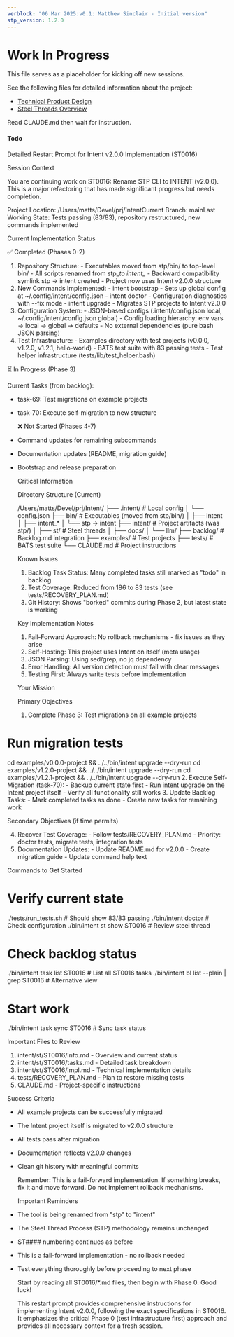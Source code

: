 ```yaml
---
verblock: "06 Mar 2025:v0.1: Matthew Sinclair - Initial version"
stp_version: 1.2.0
---
```

# Work In Progress

This file serves as a placeholder for kicking off new sessions.

See the following files for detailed information about the project:

- [Technical Product Design](../eng/tpd/technical_product_design.md)
- [Steel Threads Overview](st/steel_threads.md)

Read CLAUDE.md then wait for instruction.

#### Todo

  Detailed Restart Prompt for Intent v2.0.0 Implementation (ST0016)

  Session Context

  You are continuing work on ST0016: Rename STP CLI to INTENT (v2.0.0). This is a major refactoring that has made significant
  progress but needs completion.

  Project Location: /Users/matts/Devel/prj/IntentCurrent Branch: mainLast Working State: Tests passing (83/83), repository
  restructured, new commands implemented

  Current Implementation Status

  ✅ Completed (Phases 0-2)

  1. Repository Structure:
    - Executables moved from stp/bin/ to top-level bin/
    - All scripts renamed from stp_*to intent_*
    - Backward compatibility symlink stp → intent created
    - Project now uses Intent v2.0.0 structure
  2. New Commands Implemented:
    - intent bootstrap - Sets up global config at ~/.config/intent/config.json
    - intent doctor - Configuration diagnostics with --fix mode
    - intent upgrade - Migrates STP projects to Intent v2.0.0
  3. Configuration System:
    - JSON-based configs (.intent/config.json local, ~/.config/intent/config.json global)
    - Config loading hierarchy: env vars → local → global → defaults
    - No external dependencies (pure bash JSON parsing)
  4. Test Infrastructure:
    - Examples directory with test projects (v0.0.0, v1.2.0, v1.2.1, hello-world)
    - BATS test suite with 83 passing tests
    - Test helper infrastructure (tests/lib/test_helper.bash)

  ⏳ In Progress (Phase 3)

  Current Tasks (from backlog):

- task-69: Test migrations on example projects
- task-70: Execute self-migration to new structure

  ❌ Not Started (Phases 4-7)

- Command updates for remaining subcommands
- Documentation updates (README, migration guide)
- Bootstrap and release preparation

  Critical Information

  Directory Structure (Current)

  /Users/matts/Devel/prj/Intent/
  ├── .intent/              # Local config
  │   └── config.json
  ├── bin/                  # Executables (moved from stp/bin/)
  │   ├── intent
  │   ├── intent_*
  │   └── stp -> intent
  ├── intent/               # Project artifacts (was stp/)
  │   ├── st/              # Steel threads
  │   ├── docs/
  │   └── llm/
  ├── backlog/             # Backlog.md integration
  ├── examples/            # Test projects
  ├── tests/               # BATS test suite
  └── CLAUDE.md            # Project instructions

  Known Issues

  1. Backlog Task Status: Many completed tasks still marked as "todo" in backlog
  2. Test Coverage: Reduced from 186 to 83 tests (see tests/RECOVERY_PLAN.md)
  3. Git History: Shows "borked" commits during Phase 2, but latest state is working

  Key Implementation Notes

  1. Fail-Forward Approach: No rollback mechanisms - fix issues as they arise
  2. Self-Hosting: This project uses Intent on itself (meta usage)
  3. JSON Parsing: Using sed/grep, no jq dependency
  4. Error Handling: All version detection must fail with clear messages
  5. Testing First: Always write tests before implementation

  Your Mission

  Primary Objectives

  1. Complete Phase 3: Test migrations on all example projects

# Run migration tests

  cd examples/v0.0.0-project && ../../bin/intent upgrade --dry-run
  cd examples/v1.2.0-project && ../../bin/intent upgrade --dry-run
  cd examples/v1.2.1-project && ../../bin/intent upgrade --dry-run
  2. Execute Self-Migration (task-70):
    - Backup current state first
    - Run intent upgrade on the Intent project itself
    - Verify all functionality still works
  3. Update Backlog Tasks:
    - Mark completed tasks as done
    - Create new tasks for remaining work

  Secondary Objectives (if time permits)

  4. Recover Test Coverage:
    - Follow tests/RECOVERY_PLAN.md
    - Priority: doctor tests, migrate tests, integration tests
  5. Documentation Updates:
    - Update README.md for v2.0.0
    - Create migration guide
    - Update command help text

  Commands to Get Started

# Verify current state

  ./tests/run_tests.sh              # Should show 83/83 passing
  ./bin/intent doctor               # Check configuration
  ./bin/intent st show ST0016       # Review steel thread

# Check backlog status

  ./bin/intent task list ST0016     # List all ST0016 tasks
  ./bin/intent bl list --plain | grep ST0016  # Alternative view

# Start work

  ./bin/intent task sync ST0016     # Sync task status

  Important Files to Review

  1. intent/st/ST0016/info.md - Overview and current status
  2. intent/st/ST0016/tasks.md - Detailed task breakdown
  3. intent/st/ST0016/impl.md - Technical implementation details
  4. tests/RECOVERY_PLAN.md - Plan to restore missing tests
  5. CLAUDE.md - Project-specific instructions

  Success Criteria

- All example projects can be successfully migrated
- The Intent project itself is migrated to v2.0.0 structure
- All tests pass after migration
- Documentation reflects v2.0.0 changes
- Clean git history with meaningful commits

  Remember: This is a fail-forward implementation. If something breaks, fix it and move forward. Do not implement rollback
  mechanisms.

  Important Reminders

- The tool is being renamed from "stp" to "intent"
- The Steel Thread Process (STP) methodology remains unchanged
- ST#### numbering continues as before
- This is a fail-forward implementation - no rollback needed
- Test everything thoroughly before proceeding to next phase

  Start by reading all ST0016/*.md files, then begin with Phase 0. Good luck!

  This restart prompt provides comprehensive instructions for implementing Intent v2.0.0, following the exact specifications in
  ST0016. It emphasizes the critical Phase 0 (test infrastructure first) approach and provides all necessary context for a fresh
  session.
